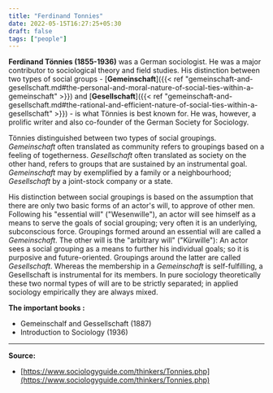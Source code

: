 ```yaml
---
title: "Ferdinand Tonnies"
date: 2022-05-15T16:27:25+05:30
draft: false
tags: ["people"]
---
```



**Ferdinand Tönnies (1855-1936)** was a German sociologist. He was a major contributor to sociological theory and field studies. His distinction between two types of social groups - [**Gemeinschaft**]({{< ref "gemeinschaft-and-gesellschaft.md#the-personal-and-moral-nature-of-social-ties-within-a-gemeinschaft" >}}) and [**Gesellschaft**]({{< ref "gemeinschaft-and-gesellschaft.md#the-rational-and-efficient-nature-of-social-ties-within-a-gesellschaft" >}}) - is what Tönnies is best known for. He was, however, a prolific writer and also co-founder of the German Society for Sociology.

Tönnies distinguished between two types of social groupings. *Gemeinschaft* often translated as community refers to groupings based on a feeling of togetherness. *Gesellschaft* often translated as society on the other hand, refers to groups that are sustained by an instrumental goal. *Gemeinschaft* may by exemplified by a family or a neighbourhood; *Gesellschaft* by a joint-stock company or a state.

His distinction between social groupings is based on the assumption that there are only two basic forms of an actor's will, to approve of other men. Following his "essential will" ("Wesenwille"), an actor will see himself as a means to serve the goals of social grouping; very often it is an underlying, subconscious force. Groupings formed around an essential will are called a *Gemeinschaft*. The other will is the "arbitrary will" ("Kürwille"): An actor sees a social grouping as a means to further his individual goals; so it is purposive and future-oriented. Groupings around the latter are called *Gesellschaft*. Whereas the membership in a *Gemeinschaft* is self-fulfilling, a Gesellschaft is instrumental for its members. In pure sociology theoretically these two normal types of will are to be strictly separated; in applied sociology empirically they are always mixed.

**The important books :**
- Gemeinschalf and Gessellschaft (1887)
- Introduction to Sociology (1936)

----

**Source:**

- [https://www.sociologyguide.com/thinkers/Tonnies.php](https://www.sociologyguide.com/thinkers/Tonnies.php)

